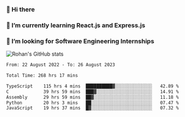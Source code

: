 ### 👋 Hi there 

<!--
**rohznmdev/rohznmdev** is a ✨ _special_ ✨ repository because its `README.md` (this file) appears on your GitHub profile.

Here are some ideas to get you started:

- 🔭 I’m currently working on ...
- 🌱 I’m currently learning Ruby and Ruby on Rails
- 👯 I’m looking to collaborate on ...
- 🤔 I’m looking for help with ...
- 💬 Ask me about ...
- 📫 How to reach me: ...
- 😄 Pronouns: ...
- ⚡ Fun fact: ...
-->
### 🌱 I’m currently learning React.js and Express.js
### 🤔 I’m looking for Software Engineering Internships
![Rohan's GitHub stats](https://github-readme-stats.vercel.app/api?username=rohznmdev&theme=dark&show_icons=true)

<!--START_SECTION:waka-->

```txt
From: 22 August 2022 - To: 26 August 2023

Total Time: 268 hrs 17 mins

TypeScript    115 hrs 4 mins  ██████████▓░░░░░░░░░░░░░░   42.89 %
C             39 hrs 59 mins  ███▓░░░░░░░░░░░░░░░░░░░░░   14.91 %
Assembly      29 hrs 59 mins  ██▓░░░░░░░░░░░░░░░░░░░░░░   11.18 %
Python        20 hrs 3 mins   ██░░░░░░░░░░░░░░░░░░░░░░░   07.47 %
JavaScript    19 hrs 37 mins  █▓░░░░░░░░░░░░░░░░░░░░░░░   07.32 %
```

<!--END_SECTION:waka-->
